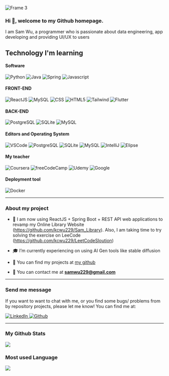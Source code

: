 ![Frame 3](https://github.com/user-attachments/assets/aa5e0d82-8be7-4819-8cad-2055630aa3a8)

### Hi 👋, welcome to my Github homepage.

I am Sam Wu, a programmer who is passionate about data engineering, app developing and providing UI/UX to users


Technology I'm learning 
---
#### Software
<p>
<img alt="Python" src="https://img.shields.io/badge/Python%20IDLE-3776AB?logo=python&logoColor=fff" /> 
<img alt="Java" src="https://img.shields.io/badge/Java-%23ED8B00.svg?logo=openjdk&logoColor=white" />
<img alt="Spring" src="https://img.shields.io/badge/Spring%20Boot-6DB33F?logo=springboot&logoColor=fff" />
<img alt="Javascript" src="https://img.shields.io/badge/JavaScript-F7DF1E?logo=javascript&logoColor=000" />
</p>

#### FRONT-END
<p>
<img alt="ReactJS" src="https://img.shields.io/badge/React-%2320232a.svg?logo=react&logoColor=%2361DAFB" />
<img alt="MySQL" src="https://img.shields.io/badge/MySQL-4479A1?logo=mysql&logoColor=fff" />
<img alt="CSS" src="https://img.shields.io/badge/CSS-1572B6?logo=css3&logoColor=fff" />
<img alt="HTML5" src="https://img.shields.io/badge/HTML-%23E34F26.svg?logo=html5&logoColor=white" />
<img alt="Tailwind" src="https://img.shields.io/badge/Tailwind%20CSS-%2338B2AC.svg?logo=tailwind-css&logoColor=white" />
<img alt="Flutter" src="https://img.shields.io/badge/Flutter-02569B?logo=flutter&logoColor=fff" />
</p>

#### BACK-END
<p>
<img alt="PostgreSQL" src="https://img.shields.io/badge/Postgres-%23316192.svg?logo=postgresql&logoColor=white" />
<img alt="SQLite" src="https://img.shields.io/badge/SQLite-%2307405e.svg?logo=sqlite&logoColor=white" />
<img alt="MySQL" src="https://img.shields.io/badge/MySQL-4479A1?logo=mysql&logoColor=fff" />
</p>

#### Editors and Operating System
<p>
<img alt="VSCode" src="https://custom-icon-badges.demolab.com/badge/Visual%20Studio%20Code-0078d7.svg?logo=vsc&logoColor=white" />
<img alt="PostgreSQL" src="https://img.shields.io/badge/Postgres-%23316192.svg?logo=postgresql&logoColor=white" />
<img alt="SQLite" src="https://img.shields.io/badge/SQLite-%2307405e.svg?logo=sqlite&logoColor=white" />
<img alt="MySQL" src="https://img.shields.io/badge/MySQL-4479A1?logo=mysql&logoColor=fff" />
<img alt="IntelliJ" src="https://img.shields.io/badge/IntelliJIDEA-000000.svg?logo=intellij-idea&logoColor=white" />
  <img alt="Elipse" src="https://img.shields.io/badge/Eclipse-FE7A16.svg?logo=Eclipse&logoColor=white" />
</p>

#### My teacher 
<p>
<img alt="Coursera" src="https://img.shields.io/badge/Coursera-0056D2?logo=coursera&logoColor=fff"/>
<img alt="freeCodeCamp" src="https://img.shields.io/badge/freeCodeCamp-0A0A23?logo=freecodecamp&logoColor=fff" />
<img alt="Udemy" src="https://img.shields.io/badge/Udemy-A435F0?logo=udemy&logoColor=fff" />
<img alt="Google" src="https://img.shields.io/badge/Google-4285F4?logo=google&logoColor=white" />
</p>

#### Deployment tool
<p>
<img alt="Docker" src="https://img.shields.io/badge/Docker-2496ED?logo=docker&logoColor=fff" />
</p>

---

### About my project
- 🦾 I am now using ReactJS + Spring Boot + REST API web applications to revamp my Online Library Website (https://github.com/kcwu229/Sam_Library). Also, I am taking time to try solving the exercise on LeeCode (https://github.com/kcwu229/LeetCodeSloution)
- 🎓 I’m currently experiencing on using AI Gen tools like stable diffusion

- 📂 You can find my projects at [my github](https://github.com/kcwu229?tab=repositories)

- 📩 You can contact me at **samwu229@gmail.com**

---

### Send me message

If you want to want to chat with me, or you find some bugs/ problems from by repository projects, please let me know! You can find me at:
<p>
  <a href="https://www.linkedin.com/in/sam-wu-a5372021b/">
    <img alt="LinkedIn" src="https://img.shields.io/badge/Linkedin-%230077B5.svg?logo=linkedin&logoColor=white"/ >
  </a>
  <a href="https://github.com/kcwu229/">
    <img alt="Github" src="https://img.shields.io/badge/GitHub%20Pages-121013?logo=github&logoColor=white"/ >
  </a>
</p>

---
### My Github Stats

<img src="https://github-readme-stats.vercel.app/api?username=kcwu229&count_private=true&title_color=FD9047&icon_color=FD9047&text_color=0C2233&custom_title=Sam+Wu's+GitHub+Stats&show_icons=true"
/>

### Most used Language

<img src="https://github-readme-stats.vercel.app/api/top-langs/?username=kcwu229" />
